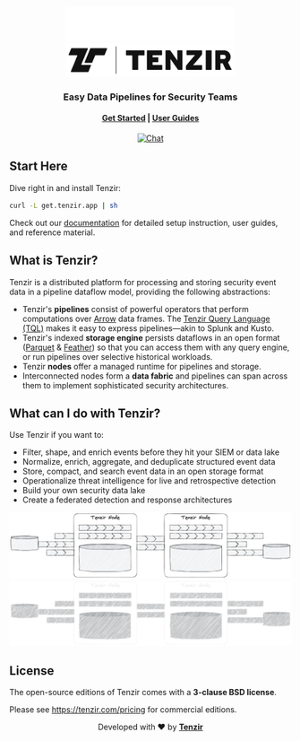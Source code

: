<p align="center">
<img src="./web/static/img/tenzir-white.svg#gh-dark-mode-only" width="60%" alt="Tenzir">
<img src="./web/static/img/tenzir-black.svg#gh-light-mode-only" width="60%" alt="Tenzir">
</p>
<h3 align="center">
Easy Data Pipelines for Security Teams
</h3>
</p>

<h4 align="center">

[Get Started](https://docs.tenzir.com/next/get-started) |
[User Guides](https://docs.tenzir.com/next/user-guides)

</h4>
<div align="center">

[![Chat][chat-badge]](https://discord.tenzir.com)

</div>

[chat-badge]: https://img.shields.io/badge/Discord-Community%20Chat-brightgreen?logo=discord&color=purple&style=social

## Start Here

Dive right in and install Tenzir:

```bash
curl -L get.tenzir.app | sh
```

Check out our [documentation](https://docs.tenzir.com) for detailed setup
instruction, user guides, and reference material.

## What is Tenzir?

Tenzir is a distributed platform for processing and storing security event data
in a pipeline dataflow model, providing the following abstractions:

- Tenzir's **pipelines** consist of powerful operators that perform computations
  over [Arrow](https://arrow.apache.org) data frames. The [Tenzir Query Language
  (TQL)](https://docs.tenzir.com/next/language) makes it easy to express
  pipelines—akin to Splunk and Kusto.
- Tenzir's indexed **storage engine** persists dataflows in an open format
  ([Parquet](https://parquet.apache.org/) &
  [Feather](https://arrow.apache.org/docs/python/feather.html)) so that you can
  access them with any query engine, or run pipelines over selective historical
  workloads.
- Tenzir **nodes** offer a managed runtime for pipelines and storage.
- Interconnected nodes form a **data fabric** and pipelines can span across them
  to implement sophisticated security architectures.

## What can I do with Tenzir?

Use Tenzir if you want to:

- Filter, shape, and enrich events before they hit your SIEM or data lake
- Normalize, enrich, aggregate, and deduplicate structured event data
- Store, compact, and search event data in an open storage format
- Operationalize threat intelligence for live and retrospective detection
- Build your own security data lake
- Create a federated detection and response architectures

![Building Blocks](./web/static/img/readme/architecture-nodes.excalidraw.light.png#gh-light-mode-only)
![Building Blocks](./web/static/img/readme/architecture-nodes.excalidraw.dark.png#gh-dark-mode-only)

## License

The open-source editions of Tenzir comes with a **3-clause BSD license**.

Please see <https://tenzir.com/pricing> for commercial editions.

<p align="center">
  Developed with ❤️ by <strong><a href="https://tenzir.com">Tenzir</a></strong>
</p>

